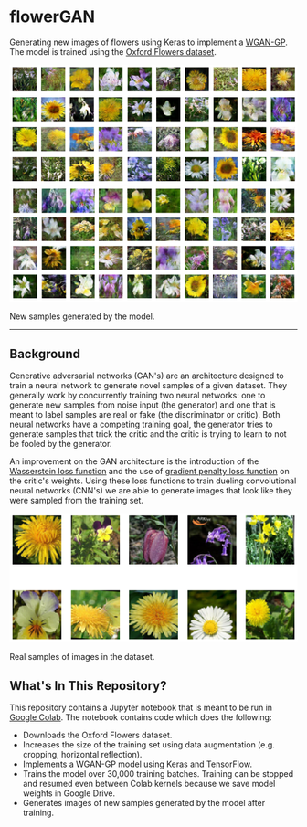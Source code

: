 # flowerGAN

Generating new images of flowers using Keras to implement a [WGAN-GP](https://arxiv.org/pdf/1704.00028.pdf). The model is trained using the [Oxford Flowers dataset](https://www.robots.ox.ac.uk/~vgg/data/flowers/).

<img class="flower-img" src="./flowers_generated2.png">
<img class="flower-img" src="./flowers_generated.png">

New samples generated by the model.

---

## Background

Generative adversarial networks (GAN's) are an architecture designed to train a neural network to generate novel samples of a given dataset.
They generally work by concurrently training two neural networks: one to generate new samples from noise input (the generator) and one that is meant to label samples are real or fake (the discriminator or critic).
Both neural networks have a competing training goal, the generator tries to generate samples that trick the critic and the critic is trying to learn to not be fooled by the generator.

An improvement on the GAN architecture is the introduction of the [Wasserstein loss function](https://arxiv.org/pdf/1701.07875.pdf) and the use of [gradient penalty loss function](https://arxiv.org/pdf/1704.00028.pdf) on the critic's weights.
Using these loss functions to train dueling convolutional neural networks (CNN's) we are able to generate images that look like they were sampled from the training set.

<img src="./flowers_real.png">

Real samples of images in the dataset.

## What's In This Repository?

This repository contains a Jupyter notebook that is meant to be run in [Google Colab](https://colab.research.google.com).
The notebook contains code which does the following:

- Downloads the Oxford Flowers dataset.
- Increases the size of the training set using data augmentation (e.g. cropping, horizontal reflection).
- Implements a WGAN-GP model using Keras and TensorFlow.
- Trains the model over 30,000 training batches. Training can be stopped and resumed even between Colab kernels because we save model weights in Google Drive.
- Generates images of new samples generated by the model after training.

